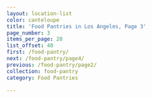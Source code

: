 ```yaml
---
layout: location-list
color: canteloupe
title: 'Food Pantries in Los Angeles, Page 3'
page_number: 3
items_per_page: 20
list_offset: 40
first: /food-pantry/
next: /food-pantry/page4/
previous: /food-pantry/page2/
collection: food-pantry
category: Food Pantries

---
```

